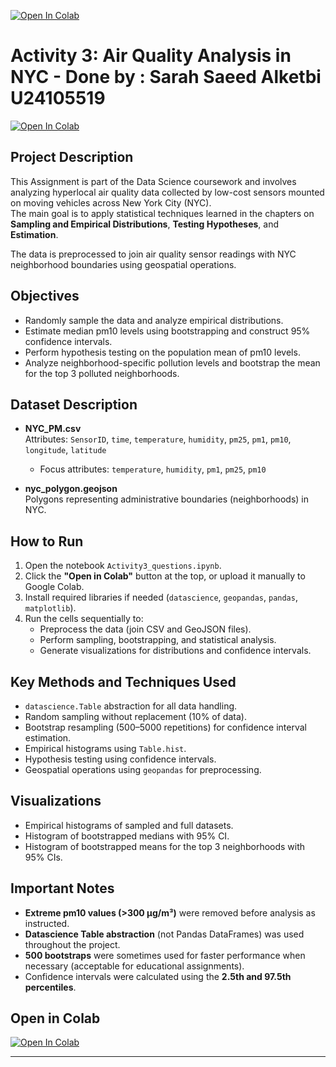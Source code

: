 
[![Open In Colab](https://colab.research.google.com/assets/colab-badge.svg)](https://colab.research.google.com/drive/1Buk0DJzgzc805ktkCM3SxBgwplq3CUeu#scrollTo=OJ13ywg1jJQ5)


# Activity 3: Air Quality Analysis in NYC - Done by : Sarah Saeed Alketbi U24105519
[![Open In Colab](https://colab.research.google.com/assets/colab-badge.svg)](https://colab.research.google.com/drive/1Buk0DJzgzc805ktkCM3SxBgwplq3CUeu#scrollTo=OJ13ywg1jJQ5)


##  Project Description

This Assignment is part of the Data Science coursework and involves analyzing hyperlocal air quality data collected by low-cost sensors mounted on moving vehicles across New York City (NYC).  
The main goal is to apply statistical techniques learned in the chapters on **Sampling and Empirical Distributions**, **Testing Hypotheses**, and **Estimation**.

The data is preprocessed to join air quality sensor readings with NYC neighborhood boundaries using geospatial operations.

##  Objectives

- Randomly sample the data and analyze empirical distributions.
- Estimate median pm10 levels using bootstrapping and construct 95% confidence intervals.
- Perform hypothesis testing on the population mean of pm10 levels.
- Analyze neighborhood-specific pollution levels and bootstrap the mean for the top 3 polluted neighborhoods.

##  Dataset Description

- **NYC_PM.csv**  
  Attributes: `SensorID`, `time`, `temperature`, `humidity`, `pm25`, `pm1`, `pm10`, `longitude`, `latitude`
  - Focus attributes: `temperature`, `humidity`, `pm1`, `pm25`, `pm10`

- **nyc_polygon.geojson**  
  Polygons representing administrative boundaries (neighborhoods) in NYC.

##  How to Run

1. Open the notebook `Activity3_questions.ipynb`.
2. Click the **"Open in Colab"** button at the top, or upload it manually to Google Colab.
3. Install required libraries if needed (`datascience`, `geopandas`, `pandas`, `matplotlib`).
4. Run the cells sequentially to:
   - Preprocess the data (join CSV and GeoJSON files).
   - Perform sampling, bootstrapping, and statistical analysis.
   - Generate visualizations for distributions and confidence intervals.

##  Key Methods and Techniques Used

- `datascience.Table` abstraction for all data handling.
- Random sampling without replacement (10% of data).
- Bootstrap resampling (500–5000 repetitions) for confidence interval estimation.
- Empirical histograms using `Table.hist`.
- Hypothesis testing using confidence intervals.
- Geospatial operations using `geopandas` for preprocessing.

##  Visualizations

- Empirical histograms of sampled and full datasets.
- Histogram of bootstrapped medians with 95% CI.
- Histogram of bootstrapped means for the top 3 neighborhoods with 95% CIs.

##  Important Notes

- **Extreme pm10 values (>300 µg/m³)** were removed before analysis as instructed.
- **Datascience Table abstraction** (not Pandas DataFrames) was used throughout the project.
- **500 bootstraps** were sometimes used for faster performance when necessary (acceptable for educational assignments).
- Confidence intervals were calculated using the **2.5th and 97.5th percentiles**.



##  Open in Colab


[![Open In Colab](https://colab.research.google.com/assets/colab-badge.svg)](https://colab.research.google.com/drive/1Buk0DJzgzc805ktkCM3SxBgwplq3CUeu#scrollTo=OJ13ywg1jJQ5)


---
